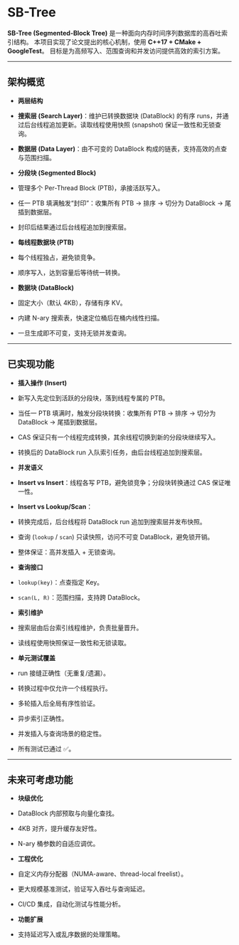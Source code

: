 # SB-Tree

**SB-Tree (Segmented-Block Tree)** 是一种面向内存时间序列数据库的高吞吐索引结构。
本项目实现了论文提出的核心机制，使用 **C++17 + CMake + GoogleTest**。
目标是为高频写入、范围查询和并发访问提供高效的索引方案。

---

## 架构概览

-   **两层结构**
-   **搜索层 (Search Layer)**：维护已转换数据块 (DataBlock) 的有序 runs，并通过后台线程追加更新。读取线程使用快照 (snapshot) 保证一致性和无锁查询。
-   **数据层 (Data Layer)**：由不可变的 DataBlock 构成的链表，支持高效的点查与范围扫描。

-   **分段块 (Segmented Block)**
-   管理多个 Per-Thread Block (PTB)，承接活跃写入。
-   任一 PTB 填满触发“封印”：收集所有 PTB → 排序 → 切分为 DataBlock → 尾插到数据层。
-   封印后结果通过后台线程追加到搜索层。

-   **每线程数据块 (PTB)**
-   每个线程独占，避免锁竞争。
-   顺序写入，达到容量后等待统一转换。

-   **数据块 (DataBlock)**
-   固定大小（默认 4KB），存储有序 KV。
-   内建 N-ary 搜索表，快速定位桶后在桶内线性扫描。
-   一旦生成即不可变，支持无锁并发查询。

---

## 已实现功能

-   **插入操作 (Insert)**
-   新写入先定位到活跃的分段块，落到线程专属的 PTB。
-   当任一 PTB 填满时，触发分段块转换：收集所有 PTB → 排序 → 切分为 DataBlock → 尾插到数据层。
-   CAS 保证只有一个线程完成转换，其余线程切换到新的分段块继续写入。
-   转换后的 DataBlock run 入队索引任务，由后台线程追加到搜索层。

-   **并发语义**
-   **Insert vs Insert**：线程各写 PTB，避免锁竞争；分段块转换通过 CAS 保证唯一性。
-   **Insert vs Lookup/Scan**：
-   转换完成后，后台线程将 DataBlock run 追加到搜索层并发布快照。
-   查询 (`lookup` / `scan`) 只读快照，访问不可变 DataBlock，避免锁开销。
-   整体保证：高并发插入 + 无锁查询。

-   **查询接口**
-   `lookup(key)`：点查指定 Key。
-   `scan(L, R)`：范围扫描，支持跨 DataBlock。

-   **索引维护**
-   搜索层由后台索引线程维护，负责批量晋升。
-   读线程使用快照保证一致性和无锁读取。

-   **单元测试覆盖**
-   run 接缝正确性（无重复/遗漏）。
-   转换过程中仅允许一个线程执行。
-   多轮插入后全局有序性验证。
-   异步索引正确性。
-   并发插入与查询场景的稳定性。
-   所有测试已通过 ✅。

---

## 未来可考虑功能

-   **块级优化**
-   DataBlock 内部预取与向量化查找。
-   4KB 对齐，提升缓存友好性。
-   N-ary 桶参数的自适应调优。

-   **工程优化**
-   自定义内存分配器（NUMA-aware、thread-local freelist）。
-   更大规模基准测试，验证写入吞吐与查询延迟。
-   CI/CD 集成，自动化测试与性能分析。

-   **功能扩展**
-   支持延迟写入或乱序数据的处理策略。

```

```
